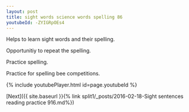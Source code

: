 ```yaml
---
layout: post
title: sight words science words spelling 86
youtubeId: -ZYIGRpOEs4
---
```

 
 
Helps to learn sight words and their spelling.

Opportunitiy to repeat the spelling. 

Practice spelling. 
 
Practice for spelling bee competitions. 
 
{% include youtubePlayer.html id=page.youtubeId %}
 
 

[Next]({{ site.baseurl }}{% link  split1/_posts/2016-02-18-Sight sentences reading practice 916.md%})
 
